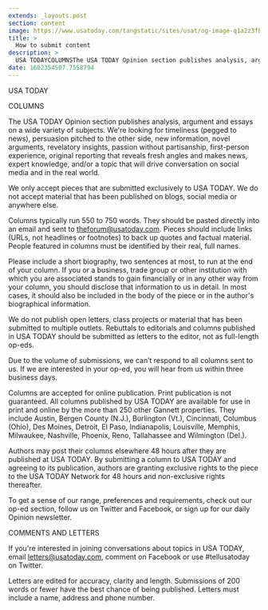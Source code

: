 ```yaml
--- 
extends: _layouts.post 
section: content 
image: https://www.usatoday.com/tangstatic/sites/usat/og-image-q1a2z3fb72acfa.png 
title: > 
  How to submit content 
description: > 
  USA TODAYCOLUMNSThe USA TODAY Opinion section publishes analysis, argument and essays on a wide variety of subjects.We only accept pieces that are submitted exclusively to USA TODAY.Rebuttals to editorials and columns published in USA TODAY should be submitted as letters to the editor, not as full-length op-eds.All columns published by USA TODAY are available for use in print and online by the more than 250 other Gannett properties.COMMENTS AND LETTERSIf you're interested in joining conversations about topics in USA TODAY, email letters@usatoday.com, comment on Facebook or use #tellusatoday on Twitter. 
date: 1602354507.7558794 
--- 
```

USA TODAY

COLUMNS

The USA TODAY Opinion section publishes analysis, argument and essays on a wide variety of subjects. We're looking for timeliness (pegged to news), persuasion pitched to the other side, new information, novel arguments, revelatory insights, passion without partisanship, first-person experience, original reporting that reveals fresh angles and makes news, expert knowledge, and/or a topic that will drive conversation on social media and in the real world.

We only accept pieces that are submitted exclusively to USA TODAY. We do not accept material that has been published on blogs, social media or anywhere else.

Columns typically run 550 to 750 words. They should be pasted directly into an email and sent to theforum@usatoday.com. Pieces should include links (URLs, not headlines or footnotes) to back up quotes and factual material. People featured in columns must be identified by their real, full names.

Please include a short biography, two sentences at most, to run at the end of your column. If you or a business, trade group or other institution with which you are associated stands to gain financially or in any other way from your column, you should disclose that information to us in detail. In most cases, it should also be included in the body of the piece or in the author's biographical information.

We do not publish open letters, class projects or material that has been submitted to multiple outlets. Rebuttals to editorials and columns published in USA TODAY should be submitted as letters to the editor, not as full-length op-eds.

Due to the volume of submissions, we can’t respond to all columns sent to us. If we are interested in your op-ed, you will hear from us within three business days.

Columns are accepted for online publication. Print publication is not guaranteed. All columns published by USA TODAY are available for use in print and online by the more than 250 other Gannett properties. They include Austin, Bergen County (N.J.), Burlington (Vt.), Cincinnati, Columbus (Ohio), Des Moines, Detroit, El Paso, Indianapolis, Louisville, Memphis, Milwaukee, Nashville, Phoenix, Reno, Tallahassee and Wilmington (Del.).

Authors may post their columns elsewhere 48 hours after they are published at USA TODAY. By submitting a column to USA TODAY and agreeing to its publication, authors are granting exclusive rights to the piece to the USA TODAY Network for 48 hours and non-exclusive rights thereafter.

To get a sense of our range, preferences and requirements, check out our op-ed section, follow us on Twitter and Facebook, or sign up for our daily Opinion newsletter.

COMMENTS AND LETTERS

If you're interested in joining conversations about topics in USA TODAY, email letters@usatoday.com, comment on Facebook or use #tellusatoday on Twitter.

Letters are edited for accuracy, clarity and length. Submissions of 200 words or fewer have the best chance of being published. Letters must include a name, address and phone number.